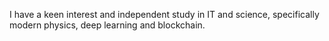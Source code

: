 I have a keen interest and independent study in IT and science, specifically modern physics, deep learning and blockchain.
